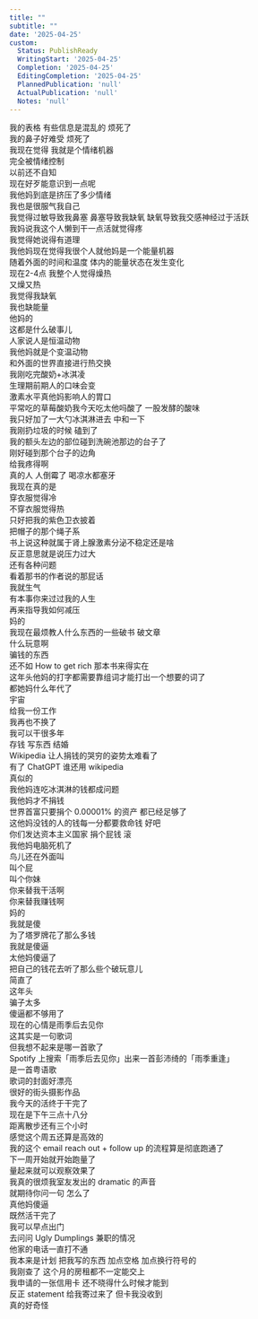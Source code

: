```yaml
---  
title: ""  
subtitle: ""  
date: '2025-04-25'  
custom:  
  Status: PublishReady  
  WritingStart: '2025-04-25'  
  Completion: '2025-04-25'  
  EditingCompletion: '2025-04-25'  
  PlannedPublication: 'null'  
  ActualPublication: 'null'  
  Notes: 'null'  
---    
```

我的表格 有些信息是混乱的 烦死了      
我的鼻子好难受 烦死了      
我现在觉得 我就是个情绪机器    
完全被情绪控制    
以前还不自知    
现在好歹能意识到一点呢      
我他妈到底是挤压了多少情绪    
我也是很服气我自己      
我觉得过敏导致我鼻塞 鼻塞导致我缺氧 缺氧导致我交感神经过于活跃    
我妈说我这个人懒到干一点活就觉得疼    
我觉得她说得有道理      
我他妈现在觉得我很个人就他妈是一个能量机器    
随着外面的时间和温度 体内的能量状态在发生变化    
现在2-4点 我整个人觉得燥热    
又燥又热    
我觉得我缺氧    
我也缺能量    
他妈的    
这都是什么破事儿      
人家说人是恒温动物    
我他妈就是个变温动物    
和外面的世界直接进行热交换      
我刚吃完酸奶+冰淇凌    
生理期前期人的口味会变    
激素水平真他妈影响人的胃口    
平常吃的草莓酸奶我今天吃太他吗酸了 一股发酵的酸味    
我只好加了一大勺冰淇淋进去 中和一下      
我刚扔垃圾的时候 磕到了    
我的额头左边的部位碰到洗碗池那边的台子了    
刚好碰到那个台子的边角    
给我疼得啊    
真的人 人倒霉了 喝凉水都塞牙      
我现在真的是    
穿衣服觉得冷    
不穿衣服觉得热    
只好把我的紫色卫衣披着    
把帽子的那个绳子系    
书上说这种就属于肾上腺激素分泌不稳定还是啥    
反正意思就是说压力过大    
还有各种问题    
看着那书的作者说的那屁话    
我就生气    
有本事你来过过我的人生    
再来指导我如何减压      
妈的    
我现在最烦教人什么东西的一些破书 破文章    
什么玩意啊    
骗钱的东西    
还不如 How to get rich 那本书来得实在      
这年头他妈的打字都需要靠组词才能打出一个想要的词了    
都她妈什么年代了      
宇宙    
给我一份工作    
我再也不换了    
我可以干很多年    
存钱 写东西 结婚       
Wikipedia 让人捐钱的哭穷的姿势太难看了    
有了 ChatGPT 谁还用 wikipedia    
真似的    
我他妈连吃冰淇淋的钱都成问题    
我他妈才不捐钱    
世界首富只要捐个 0.00001% 的资产 都已经足够了    
这他妈没钱的人的钱每一分都要救命钱 好吧    
你们发达资本主义国家 捐个屁钱 滚      
我他妈电脑死机了    
鸟儿还在外面叫    
叫个屁    
叫个你妹    
你来替我干活啊    
你来替我赚钱啊    
妈的      
我就是傻    
为了塔罗牌花了那么多钱    
我就是傻逼    
太他妈傻逼了    
把自己的钱花去听了那么些个破玩意儿    
简直了    
这年头    
骗子太多    
傻逼都不够用了      
现在的心情是雨季后去见你    
这其实是一句歌词    
但我想不起来是哪一首歌了    
Spotify 上搜索「雨季后去见你」出来一首彭沛绮的「雨季重逢」    
是一首粤语歌    
歌词的封面好漂亮    
很好的街头摄影作品      
我今天的活终于干完了    
现在是下午三点十八分    
距离散步还有三个小时    
感觉这个周五还算是高效的    
我的这个 email  reach out + follow up 的流程算是彻底跑通了    
下一周开始就开始跑量了    
量起来就可以观察效果了      
我真的很烦我室友发出的 dramatic 的声音    
就期待你问一句 怎么了    
真他妈傻逼      
既然活干完了    
我可以早点出门    
去问问 Ugly Dumplings 兼职的情况      
他家的电话一直打不通    
我本来是计划 把我写的东西 加点空格 加点换行符号的      
我刚查了 这个月的房租都不一定能交上    
我申请的一张信用卡 还不晓得什么时候才能到    
反正 statement 给我寄过来了 但卡我没收到    
真的好奇怪      
  